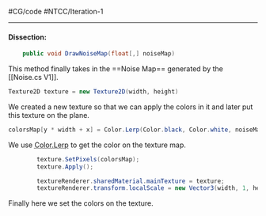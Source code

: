 #CG/code #NTCC/Iteration-1 
___
#### Dissection:
```cs
    public void DrawNoiseMap(float[,] noiseMap)
```

This method finally takes in the ==Noise Map== generated by the [[Noise.cs V1]].

```cs
Texture2D texture = new Texture2D(width, height)
```

We created a new texture so that we can apply the colors in it and later put this texture on the plane.

```cs
colorsMap[y * width + x] = Color.Lerp(Color.black, Color.white, noiseMap[x, y]);
```

We use <abbr title = "Lerp is basically linear interpolation in unity, here it interpolates the color black and white with affecting factor is the value of noise at coordinate x,y">Color.Lerp</abbr> to get the color on the texture map.

```cs
        texture.SetPixels(colorsMap);
        texture.Apply();

        textureRenderer.sharedMaterial.mainTexture = texture;
        textureRenderer.transform.localScale = new Vector3(width, 1, height);
```

Finally here we set the colors on the texture.


